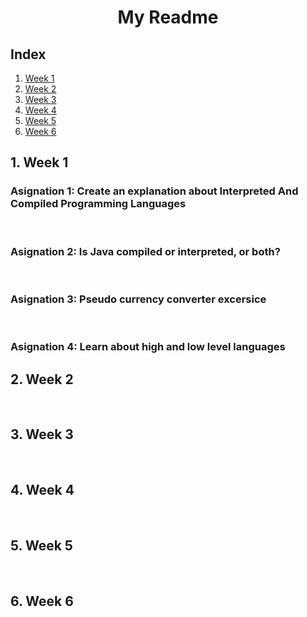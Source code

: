 <h1 align="center">My Readme</h>

## Index
1. [Week 1](#-week-1)
2. [Week 2](#-week-2)
3. [Week 3](#-week-3)
4. [Week 4](#-week-4)
5. [Week 5](#-week-5)
6. [Week 6](#-week-6)



## 1. Week 1
### **Asignation 1:** Create an explanation about Interpreted And Compiled Programming Languages 
<br>

### **Asignation 2:** Is Java compiled or interpreted, or both? 
<br> 

### **Asignation 3:** Pseudo currency converter excersice
<br>

### **Asignation 4:** Learn about high and low level languages

## 2. Week 2
<br>

## 3. Week 3
<br>

## 4. Week 4
<br>

## 5. Week 5
<br>

## 6. Week 6





